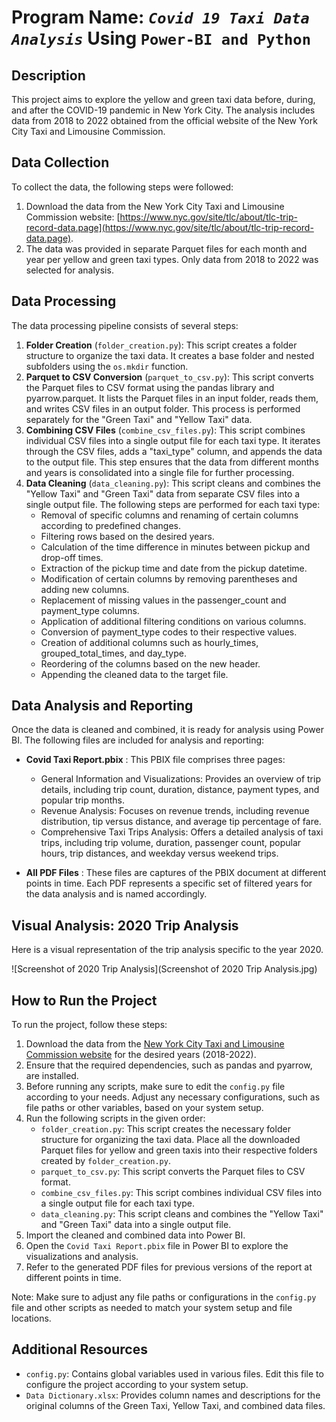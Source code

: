 # Program Name: **_`Covid 19 Taxi Data Analysis`_ Using `Power-BI and Python`**



## Description

This project aims to explore the yellow and green taxi data before, during, and after the COVID-19 pandemic in New York City. The analysis includes data from 2018 to 2022 obtained from the official website of the New York City Taxi and Limousine Commission.



## Data Collection

To collect the data, the following steps were followed:

1. Download the data from the New York City Taxi and Limousine Commission website: [https://www.nyc.gov/site/tlc/about/tlc-trip-record-data.page](https://www.nyc.gov/site/tlc/about/tlc-trip-record-data.page).
2. The data was provided in separate Parquet files for each month and year per yellow and green taxi types. Only data from 2018 to 2022 was selected for analysis.



## Data Processing

The data processing pipeline consists of several steps:

1. **Folder Creation** (`folder_creation.py`): This script creates a folder structure to organize the taxi data. It creates a base folder and nested subfolders using the `os.mkdir` function.
2. **Parquet to CSV Conversion** (`parquet_to_csv.py`): This script converts the Parquet files to CSV format using the pandas library and pyarrow.parquet. It lists the Parquet files in an input folder, reads them, and writes CSV files in an output folder. This process is performed separately for the "Green Taxi" and "Yellow Taxi" data.
3. **Combining CSV Files** (`combine_csv_files.py`): This script combines individual CSV files into a single output file for each taxi type. It iterates through the CSV files, adds a "taxi_type" column, and appends the data to the output file. This step ensures that the data from different months and years is consolidated into a single file for further processing.
4. **Data Cleaning** (`data_cleaning.py`): This script cleans and combines the "Yellow Taxi" and "Green Taxi" data from separate CSV files into a single output file. The following steps are performed for each taxi type:
   * Removal of specific columns and renaming of certain columns according to predefined changes.
   * Filtering rows based on the desired years.
   * Calculation of the time difference in minutes between pickup and drop-off times.
   * Extraction of the pickup time and date from the pickup datetime.
   * Modification of certain columns by removing parentheses and adding new columns.
   * Replacement of missing values in the passenger_count and payment_type columns.
   * Application of additional filtering conditions on various columns.
   * Conversion of payment_type codes to their respective values.
   * Creation of additional columns such as hourly_times, grouped_total_times, and day_type.
   * Reordering of the columns based on the new header.
   * Appending the cleaned data to the target file.



## Data Analysis and Reporting

Once the data is cleaned and combined, it is ready for analysis using Power BI. The following files are included for analysis and reporting:

* **Covid Taxi Report.pbix** : This PBIX file comprises three pages:

  * General Information and Visualizations: Provides an overview of trip details, including trip count, duration, distance, payment types, and popular trip months.
  * Revenue Analysis: Focuses on revenue trends, including revenue distribution, tip versus distance, and average tip percentage of fare.
  * Comprehensive Taxi Trips Analysis: Offers a detailed analysis of taxi trips, including trip volume, duration, passenger count, popular hours, trip distances, and weekday versus weekend trips.
* **All PDF Files** : These files are captures of the PBIX document at different points in time. Each PDF represents a specific set of filtered years for the data analysis and is named accordingly.



## Visual Analysis: 2020 Trip Analysis

Here is a visual representation of the trip analysis specific to the year 2020.

![Screenshot of 2020 Trip Analysis](Screenshot of 2020 Trip Analysis.jpg)



## How to Run the Project

To run the project, follow these steps:

1. Download the data from the [New York City Taxi and Limousine Commission website](https://www.nyc.gov/site/tlc/about/tlc-trip-record-data.page) for the desired years (2018-2022).
2. Ensure that the required dependencies, such as pandas and pyarrow, are installed.
3. Before running any scripts, make sure to edit the `config.py` file according to your needs. Adjust any necessary configurations, such as file paths or other variables, based on your system setup.
4. Run the following scripts in the given order:
   * `folder_creation.py`: This script creates the necessary folder structure for organizing the taxi data. Place all the downloaded Parquet files for yellow and green taxis into their respective folders created by `folder_creation.py`.
   * `parquet_to_csv.py`: This script converts the Parquet files to CSV format.
   * `combine_csv_files.py`: This script combines individual CSV files into a single output file for each taxi type.
   * `data_cleaning.py`: This script cleans and combines the "Yellow Taxi" and "Green Taxi" data into a single output file.
5. Import the cleaned and combined data into Power BI.
6. Open the `Covid Taxi Report.pbix` file in Power BI to explore the visualizations and analysis.
7. Refer to the generated PDF files for previous versions of the report at different points in time.

Note: Make sure to adjust any file paths or configurations in the `config.py` file and other scripts as needed to match your system setup and file locations.



## Additional Resources

* `config.py`: Contains global variables used in various files. Edit this file to configure the project according to your system setup.
* `Data Dictionary.xlsx`: Provides column names and descriptions for the original columns of the Green Taxi, Yellow Taxi, and combined data files.
